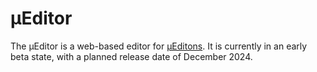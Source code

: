 # μEditor

The μEditor is a web-based editor for [μEditons](https://uedition.readthedocs.io). It is currently in an early beta
state, with a planned release date of December 2024.
